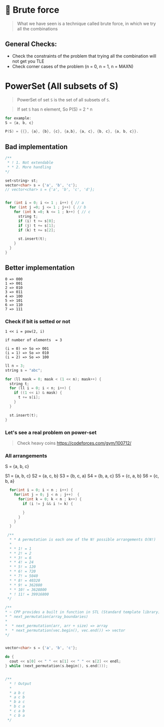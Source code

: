 # 🔨 Brute force
> What we have seen is a technique called brute force, in which we try all the combinations

## General Checks:
  - Check the constraints of the problem that trying all the combination will not get you TLE
  - Check corner cases of the problem (n = 0, n = 1, n = MAXN)

# PowerSet (All subsets of S)
> PowerSet of set `S` is the set of all subsets of `S`.

> If set `S` has n element, So P(S) = 2 ^ n

```cpp
for example:
S = {a, b, c}

P(S) = {{}, {a}, {b}, {c}, {a,b}, {a, c}, {b, c}, {a, b, c}}.
```

## Bad implementation

```cpp
/**
 * ! 1. Not extendable
 * * 2. More handling
*/

set<string> st;
vector<char> s = {'a', 'b', 'c'};
// vector<char> s = {'a', 'b', 'c', 'd'};


for (int i = 0; i <= 1 ; i++) { // a
  for (int j =0; j <= 1 ; j++) { // b
    for (int k =0; k <= 1 ; k++) { // c
      string t;
      if (i) t += s[0];
      if (j) t += s[1];
      if (k) t += s[2];

      st.insert(t);
    }
  }
}
```

## Better implementation


```
0 => 000
1 => 001
2 => 010
3 => 011
4 => 100
5 => 101
6 => 110
7 => 111

```
### Check if bit is setted or not

```
1 << i = pow(2, i)

if number of elements  = 3

(i = 0) => So => 001
(i = 1) => So => 010
(i = 2) => So => 100
```

```cpp
ll n = 3;
string s = "abc";

for (ll mask = 0; mask < (1 << n); mask++) {
  string t;
  for (ll i = 0; i < n; i++) {
    if ((1 << i) & mask) {
      t += s[i];
    }
  }

  st.insert(t);
}
```

### Let's see a real problem on power-set
> Check heavy coins https://codeforces.com/gym/100712/




### All arrangements

S = {a, b, c}

S1 = {a, b, c}
S2 = {a, c, b}
S3 = {b, c, a}
S4 = {b, a, c}
S5 = {c, a, b}
S6 = {c, b, a}


```cpp
  for(int i = 0; i < n ; i++) {
    for(int j = 0; j < n ; j++)  {
      for(int k = 0; k < n ; k++) {
        if (i != j && i != k) {

        }
      }
    }
  }
```


```cpp
 /**
  * * A permutation is each one of the N! possible arrangements O(N!)
  * 
  * * 1! = 1
  * * 2! = 2
  * * 3! = 6
  * * 4! = 24
  * * 5! = 120
  * * 6! = 720
  * * 7! = 5040
  * * 8! = 40320
  * * 9! = 362880
  * * 10! = 3628800
  * ! 11! = 39916800
 */
```
```cpp
/**
* ~ CPP provides a built in function in STL (Standard template library)
* ^ next_permutation(array_boundaries)
*
*  * next_permutation(arr, arr + size) => array
*  * next_permutation(vec.begin(), vec.end()) => vector
*/


vector<char> s = {'a', 'b', 'c'};

do {
  cout << s[0] << " " << s[1] << " " << s[2] << endl;
} while (next_permutation(s.begin(), s.end()));


/**
  * ! Output
  * 
  * a b c
  * a c b
  * b a c
  * b c a
  * c a b
  * c b a
 */ 

```


